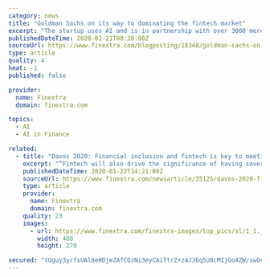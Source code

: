 ```yaml
---
category: news
title: "Goldman Sachs on its way to dominating the fintech market"
excerpt: "The startup uses AI and is in partnership with over 3000 merchants to build these profiles. While usually, the investment comes from venture capitals and private entities the banks are usually hesitant to invest in fintech. this is what sets Goldman Sachs apart and why Forbes named it as the “winner” of the 2019 fintech industry."
publishedDateTime: 2020-01-21T08:30:00Z
sourceUrl: https://www.finextra.com/blogposting/18348/goldman-sachs-on-its-way-to-dominating-the-fintech-market
type: article
quality: 4
heat: -1
published: false

provider:
  name: Finextra
  domain: finextra.com

topics:
  - AI
  - AI in Finance

related:
  - title: "Davos 2020: Financial inclusion and fintech is key to meeting the UN SDGs"
    excerpt: "“Fintech will also drive the significance of having sovereign digital identities for ... The solution: ensuring diversity within the developer teams who create algorithms, which will help avoid the discriminatory effects of AI on certain groups of people. “Financial services firms have always been heavy users of data and this is only ..."
    publishedDateTime: 2020-01-22T14:21:00Z
    sourceUrl: https://www.finextra.com/newsarticle/35125/davos-2020-financial-inclusion-and-fintech-is-key-to-meeting-the-un-sdgs
    type: article
    provider:
      name: Finextra
      domain: finextra.com
    quality: 23
    images:
      - url: https://www.finextra.com/finextra-images/top_pics/xl/1_1.jpg
        width: 480
        height: 270

secured: "tUguy3yrfsUAl8eHDjeZAfCQzNi3eyCAiTtrZ+z4JJ6q5U8cMIjGo4ZW/swOuimp14US7paswkQRwTGhj07FZWC9XA9ALqSD5Ev7zuOq8vq4Y39OV9DVKE0q/whb8SwiPKSCDpjstw6i+JfKbWX+wORDn8hGKjtJYv+VtGI0FaNAPvDcc5cUAQUs0CfgkNYG5PhuyGCHoouYmL3P8emigtP1FEQPgGmiZjMpWUTu2mOCcveLC/kx5PIrLHSmNm+XvN9ZSRCENEZKUDiVojdrWC2ML2hi8t56S0FFnA9d1e0=;jhZLKfgvdqzC3xObDUpLSw=="
---
```


